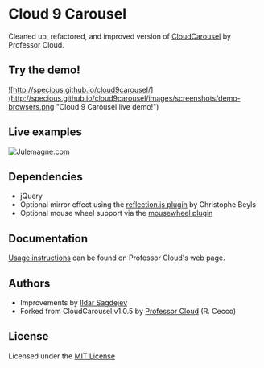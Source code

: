 # Cloud 9 Carousel

Cleaned up, refactored, and improved version of [CloudCarousel](http://www.professorcloud.com/mainsite/carousel.htm) by Professor Cloud.

## Try the **demo**!

<a href="http://specious.github.io/cloud9carousel/">![http://specious.github.io/cloud9carousel/](http://specious.github.io/cloud9carousel/images/screenshots/demo-browsers.png "Cloud 9 Carousel live demo!")</a>

## Live examples

<a href="http://www.julemagne.com/">![Julemagne.com](http://specious.github.io/cloud9carousel/images/screenshots/julemagne.png "Julemagne.com")</a>

## Dependencies

- jQuery
- Optional mirror effect using the [reflection.js plugin](http://www.digitalia.be/software/reflectionjs-for-jquery) by Christophe Beyls
- Optional mouse wheel support via the [mousewheel plugin](http://plugins.jquery.com/mousewheel/)

## Documentation

[Usage instructions](http://www.professorcloud.com/mainsite/carousel-integration.htm) can be found on Professor Cloud's web page.

## Authors

- Improvements by [Ildar Sagdejev](http://twitter.com/tknomad)
- Forked from CloudCarousel v1.0.5 by [Professor Cloud](http://www.professorcloud.com/) (R. Cecco)

## License

Licensed under the [MIT License](http://en.wikipedia.org/wiki/MIT_License)